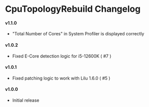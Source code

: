 CpuTopologyRebuild Changelog
===================
#### v1.1.0
- "Total Number of Cores" in System Profiler is displayed correctly

#### v1.0.2
- Fixed E-Core detection logic for i5-12600K ( #7 )

#### v1.0.1
- Fixed patching logic to work with Lilu 1.6.0 ( #5 )

#### v1.0.0
- Initial release
